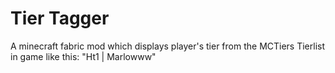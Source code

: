 # Tier Tagger
A minecraft fabric mod which displays player's tier from the MCTiers Tierlist in game like this: "Ht1 | Marlowww"

